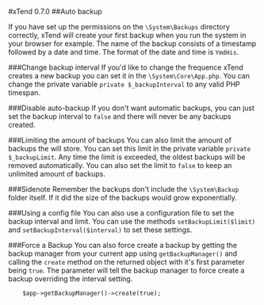 #xTend 0.7.0
##Auto backup

If you have set up the permissions on the `\System\Backups` directory correctly, xTend will create your first backup when you run the system in your browser for example. The name of the backup consists of a timestamp followed by a date and time. The format of the date and time is `YmdHis`.

###Change backup interval
If you'd like to change the frequence xTend creates a new backup you can set it in the `\System\Core\App.php`. You can change the private variable `private $_backupInterval` to any valid PHP timespan.

###Disable auto-backup
If you don't want automatic backups, you can just set the backup interval to `false` and there will never be any backups created.

###Limiting the amount of backups
You can also limit the amount of backups the will store. You can set this limit in the private variable `private $_backupLimit`. Any time the limit is exceeded, the oldest backups will be removed automatically. You can also set the limit to `false` to keep an unlimited amount of backups.

###Sidenote
Remember the backups don't include the `\System\Backup` folder itself. If it did the size of the backups would grow exponentially.

###Using a config file
You can also use a configuration file to set the backup interval and limit. You can use the methods `setBackupLimit($limit)` and `setBackupInterval($interval)` to set these settings.

###Force a Backup
You can also force create a backup by getting the backup manager from your current app using `getBackupManager()` and calling the `create` method on the returned object with it's first parameter being `true`. The parameter will tell the backup manager to force create a backup overriding the interval setting.
```
    $app->getBackupManager()->create(true);
```
